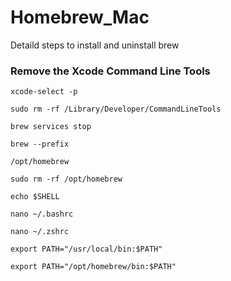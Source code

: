 # Homebrew_Mac
Detaild steps to install and uninstall brew

### Remove the Xcode Command Line Tools

```
xcode-select -p
```

```
sudo rm -rf /Library/Developer/CommandLineTools
```

```
brew services stop
```

```
brew --prefix
```

```
/opt/homebrew
```

```
sudo rm -rf /opt/homebrew
```

```
echo $SHELL
```

```
nano ~/.bashrc
```

```
nano ~/.zshrc
```

```
export PATH="/usr/local/bin:$PATH"
```

```
export PATH="/opt/homebrew/bin:$PATH"
```

